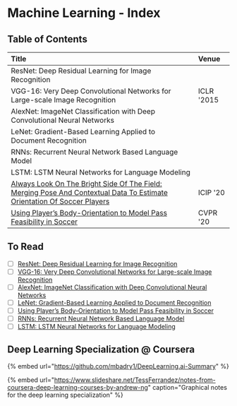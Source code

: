 # Machine Learning - Index

## Table of Contents

| Title | Venue |
| :--- | :--- |
| ResNet: Deep Residual Learning for Image Recognition |  |
| VGG-16: Very Deep Convolutional Networks for Large-scale Image Recognition | ICLR '2015 |
| AlexNet: ImageNet Classification with Deep Convolutional Neural Networks |  |
| LeNet: Gradient-Based Learning Applied to Document Recognition |  |
| RNNs: Recurrent Neural Network Based Language Model |  |
| LSTM: LSTM Neural Networks for Language Modeling |  |
| [Always Look On The Bright Side Of The Field: Merging Pose And Contextual Data To Estimate Orientation Of Soccer Players](soccer-analytics-index/merging-pose-and-contextual-data-to-estimate-orientation-of-soccer-players.md) | ICIP '20 |
| [Using Player’s Body-Orientation to Model Pass Feasibility in Soccer](soccer-analytics-index/using-players-body-orientation-to-model-pass-feasibility-in-soccer.md) | CVPR '20 |

## To Read

* [ ] [ResNet: Deep Residual Learning for Image Recognition](https://arxiv.org/pdf/1512.03385.pdf)
* [ ] [VGG-16: Very Deep Convolutional Networks for Large-scale Image Recognition](https://arxiv.org/pdf/1409.1556.pdf)
* [ ] [AlexNet: ImageNet Classification with Deep Convolutional Neural Networks](https://papers.nips.cc/paper/2012/file/c399862d3b9d6b76c8436e924a68c45b-Paper.pdf)
* [ ] [LeNet: Gradient-Based Learning Applied to Document Recognition](http://yann.lecun.com/exdb/publis/pdf/lecun-98.pdf)
* [ ] [Using Player’s Body-Orientation to Model Pass Feasibility in Soccer](https://openaccess.thecvf.com/content_CVPRW_2020/papers/w53/Arbues-Sanguesa_Using_Players_Body-Orientation_to_Model_Pass_Feasibility_in_Soccer_CVPRW_2020_paper.pdf)
* [ ] [RNNs: Recurrent Neural Network Based Language Model](https://www.fit.vutbr.cz/research/groups/speech/publi/2010/mikolov_interspeech2010_IS100722.pdf)
* [ ] [LSTM: LSTM Neural Networks for Language Modeling](http://citeseerx.ist.psu.edu/viewdoc/download?doi=10.1.1.248.4448&rep=rep1&type=pdf)

## Deep Learning Specialization @ Coursera

{% embed url="https://github.com/mbadry1/DeepLearning.ai-Summary" %}

{% embed url="https://www.slideshare.net/TessFerrandez/notes-from-coursera-deep-learning-courses-by-andrew-ng" caption="Graphical notes for the deep learning specialization" %}



